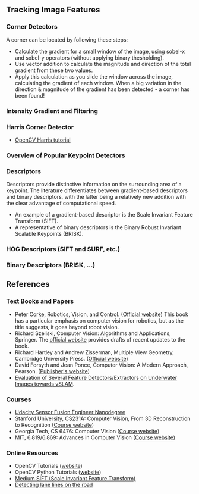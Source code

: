 ## Tracking Image Features

### Corner Detectors

A corner can be located by following these steps:

- Calculate the gradient for a small window of the image, using sobel-x and sobel-y operators (without applying binary thesholding).
- Use vector addition to calculate the magnitude and direction of the total gradient from these two values.
- Apply this calculation as you slide the window across the image, calculating the gradient of each window. When a big variation in the direction & magnitude of the gradient has been detected - a corner has been found!

### Intensity Gradient and Filtering

### Harris Corner Detector

- [OpenCV Harris tutorial](https://docs.opencv.org/4.5.3/dc/d0d/tutorial_py_features_harris.html)

### Overview of Popular Keypoint Detectors


### Descriptors

Descriptors provide distinctive information on the surrounding area of a keypoint.
The literature differentiates between gradient-based descriptors and binary descriptors, 
with the latter being a relatively new addition with the clear advantage of computational speed. 

- An example of a gradient-based descriptor is the Scale Invariant Feature Transform (SIFT).
- A representative of binary descriptors is the Binary Robust Invariant Scalable Keypoints (BRISK).

### HOG Descriptors (SIFT and SURF, etc.)

### Binary Descriptors (BRISK, ...)


## References

### Text Books and Papers

- Peter Corke, Robotics, Vision, and Control. ([Official website](https://petercorke.com/books/robotics-vision-control-all-versions/)) 
  This book has a particular emphasis on computer vision for robotics, but as the title suggests, it goes beyond robot vision.
- Richard Szeliski, Computer Vision: Algorithms and Applications, Springer. The [official website](https://szeliski.org/Book/) provides drafts of recent updates to the book.
- Richard Hartley and Andrew Zisserman, Multiple View Geometry,  Cambridge University Press. ([Official website](https://www.robots.ox.ac.uk/~vgg/hzbook/))
- David Forsyth and Jean Ponce, Computer Vision: A Modern Approach, Pearson. ([Publisher's website](https://www.pearson.com/us/higher-education/program/Forsyth-Computer-Vision-A-Modern-Approach-2nd-Edition/PGM111082.html))
- [Evaluation of Several Feature Detectors/Extractors on Underwater Images towards vSLAM](https://www.mdpi.com/1424-8220/20/15/4343).

### Courses

- [Udacity Sensor Fusion Engineer Nanodegree](https://www.udacity.com/course/sensor-fusion-engineer-nanodegree--nd313)
- Stanford University, CS231A: Computer Vision, From 3D Reconstruction to Recognition ([Course website](https://web.stanford.edu/class/cs231a/))
- Georgia Tech, CS 6476: Computer Vision ([Course website](https://www.cc.gatech.edu/~hays/compvision/))
- MIT, 6.819/6.869: Advances in Computer Vision ([Course website](http://6.869.csail.mit.edu/sp21/))

### Online Resources

- OpenCV Tutorials ([website](https://docs.opencv.org/master/d9/df8/tutorial_root.html))
- OpenCV Python Tutorials ([website](https://docs.opencv.org/4.5.2/d6/d00/tutorial_py_root.html))
- [Medium SIFT (Scale Invariant Feature Transform)](https://towardsdatascience.com/sift-scale-invariant-feature-transform-c7233dc60f37)
- [Detecting lane lines on the road](https://towardsdatascience.com/teaching-cars-to-see-advanced-lane-detection-using-computer-vision-87a01de0424f)

